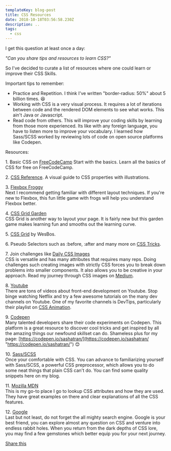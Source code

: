 ```yaml
---
templateKey: blog-post
title: CSS Resources
date: 2018-10-18T03:56:58.230Z
description: ..
tags:
  - css
---
```

I get this question at least once a day:

_"Can you share tips and resources to learn CSS?"_

So I've decided to curate a list of resources where one could learn or improve their CSS Skills.

Important tips to remember:

* Practice and Repetition. I think I've written "border-radius: 50%" about 5 billion times. 😆
* Working with CSS is a very visual process. It requires a lot of iterations between code and the rendered DOM elements to see what works. This ain't Java or Javascript.
* Read code from others. This will improve your coding skills by learning from those more experienced. Its like with any foreign language, you have to listen more to improve your vocabulary. I learned how Sass/SCSS worked by reviewing lots of code on open source platforms like Codepen.

Resources:

1\. Basic CSS on [FreeCodeCamp](https://learn.freecodecamp.org/responsive-web-design/basic-css) Start with the basics. Learn all the basics of CSS for free on FreeCodeCamp.

2\. [CSS Reference](https://cssreference.io/). A visual guide to CSS properties with illustrations.

3\. [Flexbox Froggy](https://flexboxfroggy.com/)  
Next I recommend getting familiar with different layout techniques. If you're new to Flexbox, this fun little game with frogs will help you understand Flexbox better.

4\. [CSS Grid Garden](https://cssgridgarden.com/)  
CSS Grid is another way to layout your page.  It is fairly new but this garden game makes learning fun and smooths out the learning curve.

5\. [CSS Grid](https://cssgrid.io/) by WesBos.

6\. Pseudo Selectors such as :before, :after and many more on [CSS Tricks](https://css-tricks.com/pseudo-class-selectors/).

7\. Join challenges like [Daily CSS Images](http://dailycssimages.com/)  
CSS is versatile and has many attributes that requires many reps.  Doing challenges such creating images with strictly CSS forces you to break down problems into smaller components.  It also allows you to be creative in your approach.  Read my journey through CSS images on [Medium](https://blog.prototypr.io/how-i-started-drawing-css-images-3fd878675c89).

8\. [Youtube](https://www.youtube.com/results?search_query=Learn+CSS)  
There are tons of videos about front-end development on Youtube. Stop binge watching Netflix and try a few awesome tutorials on the many dev channels on Youtube. One of my favorite channels is DevTips, particularly their playlist on [CSS Animation](https://www.youtube.com/watch?v=8kK-cA99SA0&list=PLqGj3iMvMa4LvJ8VctoXnPI0dtE40wfid).

9\. [Codepen](https://codepen.io/pens/)  
Many talented developers share their code experiments on Codepen. This platform is a great resource to discover cool tricks and get inspired by all the amazing things our newfound skillset can do.   Shameless plus for my page: [https://codepen.io/sashatran/](https://codepen.io/sashatran/ "https://codepen.io/sashatran/") 😊

10\. [Sass/SCSS ](https://sass-lang.com/)  
Once your comfortable with CSS. You can advance to familiarizing yourself with Sass/SCSS, a powerful CSS preprocessor, which allows you to do some neat things that plain CSS can't do. You can find some quality snippets here on my blog.

11\. [Mozilla MDN](https://developer.mozilla.org/en-US/docs/Web/CSS)  
This is my go-to place I go to lookup CSS attributes and how they are used.  They have great examples on there and clear explanations of all the  CSS features.

12\. [Google](https://www.google.com/)  
Last but not least, do not forget the all mighty search engine.  Google is your best friend, you can explore almost any question on CSS and venture into endless rabbit holes. When you return from the dark depths of CSS lore, you may find a few gemstones which better equip you for your next journey.

<a id="tweet" target="_blank" href="https://twitter.com/intent/tweet?text=Check out this curated CSS resources list by @sa_sha26! https://sashatran.github.io/blog/2018-06-28-css-resources">Share this</a>
